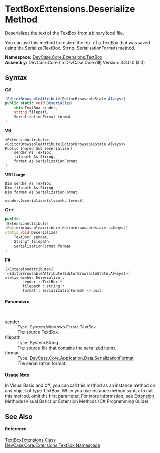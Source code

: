 # TextBoxExtensions.Deserialize Method 
 

Deserializes the text of the TextBox from a binary local file. 

 You can use this method to restore the text of a TextBox that was saved using the <a href="M_DevCase_Core_Extensions_TextBox_TextBoxExtensions_Serialize">Serialize(TextBox, String, SerializationFormat)</a> method.

**Namespace:**&nbsp;<a href="N_DevCase_Core_Extensions_TextBox">DevCase.Core.Extensions.TextBox</a><br />**Assembly:**&nbsp;DevCase.Core (in DevCase.Core.dll) Version: 3.3.0.0 (3.3)

## Syntax

**C#**<br />
``` C#
[EditorBrowsableAttribute(EditorBrowsableState.Always)]
public static void Deserialize(
	this TextBox sender,
	string filepath,
	SerializationFormat format
)
```

**VB**<br />
``` VB
<ExtensionAttribute>
<EditorBrowsableAttribute(EditorBrowsableState.Always)>
Public Shared Sub Deserialize ( 
	sender As TextBox,
	filepath As String,
	format As SerializationFormat
)
```

**VB Usage**<br />
``` VB Usage
Dim sender As TextBox
Dim filepath As String
Dim format As SerializationFormat

sender.Deserialize(filepath, format)
```

**C++**<br />
``` C++
public:
[ExtensionAttribute]
[EditorBrowsableAttribute(EditorBrowsableState::Always)]
static void Deserialize(
	TextBox^ sender, 
	String^ filepath, 
	SerializationFormat format
)
```

**F#**<br />
``` F#
[<ExtensionAttribute>]
[<EditorBrowsableAttribute(EditorBrowsableState.Always)>]
static member Deserialize : 
        sender : TextBox * 
        filepath : string * 
        format : SerializationFormat -> unit 

```


#### Parameters
&nbsp;<dl><dt>sender</dt><dd>Type: System.Windows.Forms.TextBox<br />The source TextBox.</dd><dt>filepath</dt><dd>Type: System.String<br />The source file that contains the serialized items.</dd><dt>format</dt><dd>Type: <a href="T_DevCase_Core_Application_Data_SerializationFormat">DevCase.Core.Application.Data.SerializationFormat</a><br />The serialization format.</dd></dl>

#### Usage Note
In Visual Basic and C#, you can call this method as an instance method on any object of type TextBox. When you use instance method syntax to call this method, omit the first parameter. For more information, see <a href="https://docs.microsoft.com/dotnet/visual-basic/programming-guide/language-features/procedures/extension-methods">Extension Methods (Visual Basic)</a> or <a href="https://docs.microsoft.com/dotnet/csharp/programming-guide/classes-and-structs/extension-methods">Extension Methods (C# Programming Guide)</a>.

## See Also


#### Reference
<a href="T_DevCase_Core_Extensions_TextBox_TextBoxExtensions">TextBoxExtensions Class</a><br /><a href="N_DevCase_Core_Extensions_TextBox">DevCase.Core.Extensions.TextBox Namespace</a><br />